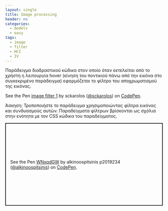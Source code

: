 ```yaml
---
layout: single
title: Image processing
header: no
categories:
  - models
  - easy
tags:
  - image
  - filter
  - HCI
  - IV
---
```


Παράδειγμα διαδραστικού κώδικα στον οποίο όταν εκτελείται από το χρήστη η λειτουργία hover (κίνηση του ποντικιού πάνω από την εικόνα στο συγκεκριμένο παράδειγμα) εφαρμόζεται το φίλτρο του αποχρωματισμού της εικόνας.

<p data-height="350" data-theme-id="17517" data-slug-hash="VLJWMQ" data-default-tab="result" data-user="sckarolos" class='codepen'>See the Pen <a href='https://codepen.io/sckarolos/pen/VLJWMQ/'>image filter 1</a> by sckarolos (<a href='https://codepen.io/sckarolos'>@sckarolos</a>) on <a href='https://codepen.io'>CodePen</a>.</p>
<script async src="//assets.codepen.io/assets/embed/ei.js"></script>

Άσκηση: Τροποποιήστε το παράδειγμα χρησιμοποιώντας φίλτρα εικόνας και συνδυασμούς αυτών. Παραδείγματα φίλτρων βρίσκονται ως σχόλια στην ενότητα με τον CSS κώδικα του παραδείγματος.

<p class="codepen" data-height="265" data-theme-id="light" data-default-tab="css,result" data-user="alkinoospitsinis" data-slug-hash="WNxqdGW" style="height: 265px; box-sizing: border-box; display: flex; align-items: center; justify-content: center; border: 2px solid; margin: 1em 0; padding: 1em;" data-pen-title="WNxqdGW">
  <span>See the Pen <a href="https://codepen.io/alkinoospitsinis/pen/WNxqdGW">
  WNxqdGW</a> by alkinoospitsinis p2019234 (<a href="https://codepen.io/alkinoospitsinis">@alkinoospitsinis</a>)
  on <a href="https://codepen.io">CodePen</a>.</span>
</p>
<script async src="https://static.codepen.io/assets/embed/ei.js"></script>
